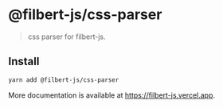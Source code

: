 # @filbert-js/css-parser

> css parser for filbert-js.

## Install

```bash
yarn add @filbert-js/css-parser
```

More documentation is available at https://filbert-js.vercel.app.
